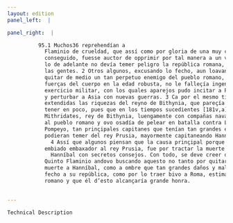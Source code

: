 ```yaml
---
layout: edition
panel_left:  |

panel_right:  |

          95.1 Muchos36 reprehendían a
            Flaminio de crueldad, que assí como por gloria de una muy clara fazaña que oviesse
            conseguido, fuesse auctor de opprimir por tal manera a un varón tan anciano, de quien en
            lo de adelante no devía temer peligro la república romana, ya quasi vencedora de todas
            las gentes. 2 Otros algunos, excusando lo fecho, aun loavan a Flaminio en
            quitar de medio un tan perpetuo enemigo del pueblo romano, pues que, si le faltavan las
            fuerças del cuerpo en la edad robusta, no le falleçía ingenio y consejo y enseñança del
            exercicio militar, con los quales aparejos pudo incitar a Prusia a las armas y commover
            y perturbar a Asia con nuevas guerras. 3 Ca por el mesmo tiempo eran tan
            extendidas las riquezas del reyno de Bithynia, que pareçía no se dever assí ligeramente
            tener en poco, pues que en los tiempos sucedientes [181v,a]
            Mithridates, rey de Bithynia, luengamente con compañas navales y terrestres pudo fatigar
            al pueblo romano y ovo osadía de pelear en batalla contra Luçio Lúcullo y contra Gneo
            Pompeyo, tan prinçipales capitanes que tenían tan grandes exércitos. Aquello mesmo
            podieran temer del rey Prusia, mayormente capitaneando Hanníbal.
              4 Assí que algunos piensan que la causa prinçipal porque Flaminio fue
            embiado embaxador al rey Prusia, fue por tractar la muerte de
              Hanníbal con secretos consejos. Con todo, se deve creer que
            Quinto Flaminio andovo buscando aquesto no tanto por quitar de medio por la presente
            muerte a Hanníbal, como a ombre que tan grandes daños y males avía
            fecho a su república, como por lo traer bivo a Roma, estimándose provechoso al pueblo
            romano y que él d’esto alcançaría grande honra.
        

---
```



    Technical Description
